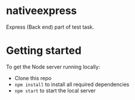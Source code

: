# nativeexpress

Express (Back end) part of test task.


# Getting started

To get the Node server running locally:

- Clone this repo
- `npm install` to install all required dependencies
- `npm start` to start the local server
